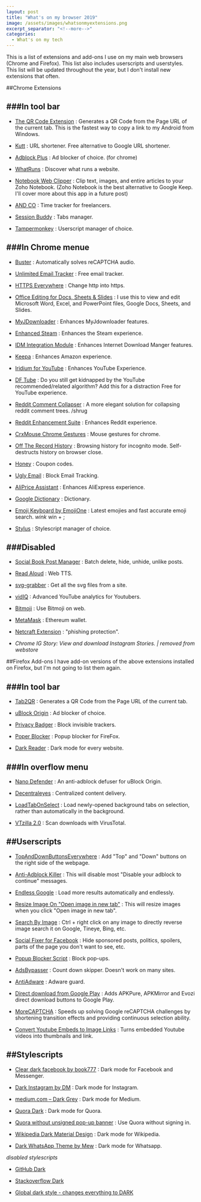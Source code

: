 ```yaml
---
layout: post
title: "What's on my browser 2019"
image: /assets/images/whatsonmyextensions.png
excerpt_separator: "<!--more-->"
categories:
  - What's on my tech
---
```


This is a list of extensions and add-ons I use on my main web browsers (Chrome and Firefox). This list also includes userscripts and userstyles. This list will be updated throughout the year, but I don't install new extensions that often.

<!--more-->

##Chrome Extensions

###In tool bar
------

* [The QR Code Extension](https://chrome.google.com/webstore/detail/the-qr-code-extension/oijdcdmnjjgnnhgljmhkjlablaejfeeb) : Generates a QR Code from the Page URL of the current tab. This is the fastest way to copy a link to my Android from Windows.

* [Kutt](https://chrome.google.com/webstore/detail/kutt/pklakpjfiegjacoppcodencchehlfnpd) : URL shortener. Free alternative to Google URL shortener.

* [Adblock Plus](https://chrome.google.com/webstore/detail/adblock-plus-free-ad-bloc/cfhdojbkjhnklbpkdaibdccddilifddb) : Ad blocker of choice. (for chrome)

* [WhatRuns](https://chrome.google.com/webstore/detail/whatruns/cmkdbmfndkfgebldhnkbfhlneefdaaip) : Discover what runs a website.

* [Notebook Web Clipper](https://chrome.google.com/webstore/detail/notebook-web-clipper/cneaciknhhaahhdediboeafhdlbdoodg) : Clip text, images, and entire articles to your Zoho Notebook. (Zoho Notebook is the best alternative to Google Keep. I'll cover more about this app in a future post)

* [AND CO](https://chrome.google.com/webstore/detail/and-co/cllajfedflpkeplbcojolihhlmmafmbb) : Time tracker for freelancers.

* [Session Buddy](https://chrome.google.com/webstore/detail/session-buddy/edacconmaakjimmfgnblocblbcdcpbko) : Tabs manager.

* [Tampermonkey](https://chrome.google.com/webstore/detail/tampermonkey/dhdgffkkebhmkfjojejmpbldmpobfkfo) : Userscript manager of choice.


###In Chrome menue
------

* [Buster](https://chrome.google.com/webstore/detail/buster-captcha-solver-for/mpbjkejclgfgadiemmefgebjfooflfhl) : Automatically solves reCAPTCHA audio.

* [Unlimited Email Tracker](https://chrome.google.com/webstore/detail/unlimited-email-tracker/gojogohjgpelafgaeejgelmplndppifh) : Free email tracker.

* [HTTPS Everywhere](https://chrome.google.com/webstore/detail/gcbommkclmclpchllfjekcdonpmejbdp) : Change http into https.

* [Office Editing for Docs, Sheets & Slides](https://chrome.google.com/webstore/detail/office-editing-for-docs-s/gbkeegbaiigmenfmjfclcdgdpimamgkj) : I use this to view and edit Microsoft Word, Excel, and PowerPoint files, Google Docs, Sheets, and Slides.

* [MyJDownloader](https://chrome.google.com/webstore/detail/myjdownloader-browser-ext/fbcohnmimjicjdomonkcbcpbpnhggkip) : Enhances MyJdownloader features.

* [Enhanced Steam](https://chrome.google.com/webstore/detail/okadibdjfemgnhjiembecghcbfknbfhg) : Enhances the Steam experience.

* [IDM Integration Module](https://chrome.google.com/webstore/detail/idm-integration-module/ngpampappnmepgilojfohadhhmbhlaek) : Enhances Internet Download Manger features.

* [Keepa](https://chrome.google.com/webstore/detail/neebplgakaahbhdphmkckjjcegoiijjo) : Enhances Amazon experience.

* [Iridium for YouTube](https://chrome.google.com/webstore/detail/iridium-for-youtube/gbjmgndncjkjfcnpfhgidhbgokofegbl) : Enhances YouTube Experience.

* [DF Tube](https://chrome.google.com/webstore/detail/mjdepdfccjgcndkmemponafgioodelna) : Do you still get kidnapped by the YouTube recommended/related algorithm? Add this for a distraction Free for YouTube experience.

* [Reddit Comment Collapser](https://chrome.google.com/webstore/detail/reddit-comment-collapser/njmimaecgocggclbecipdimilidimlpl) : A more elegant solution for collapsing reddit comment trees. /shrug

* [Reddit Enhancement Suite](https://chrome.google.com/webstore/detail/reddit-enhancement-suite/kbmfpngjjgdllneeigpgjifpgocmfgmb) : Enhances Reddit experience.

* [CrxMouse Chrome Gestures](https://chrome.google.com/webstore/detail/crxmouse-chrome-gestures/jlgkpaicikihijadgifklkbpdajbkhjo) : Mouse gestures for chrome.

* [Off The Record History](https://chrome.google.com/webstore/detail/djbaolpiihkcmmfjnjdmomeeheldhhdp) : Browsing history for incognito mode. Self-destructs history on browser close.

* [Honey](https://chrome.google.com/webstore/detail/bmnlcjabgnpnenekpadlanbbkooimhnj) : Coupon codes.

* [Ugly Email](https://chrome.google.com/webstore/detail/ldgiafaliifpknmgofiifianlnbgflgj) : Block Email Tracking.

* [AliPrice Assistant](https://chrome.google.com/webstore/detail/hihlaoogegdjakmdbpbilijdghoggkim) : Enhances AliExpress experience.

* [Google Dictionary](https://chrome.google.com/webstore/detail/google-dictionary-by-goog/mgijmajocgfcbeboacabfgobmjgjcoja) : Dictionary.

* [Emoji Keyboard by EmojiOne](https://chrome.google.com/webstore/detail/emoji-keyboard-by-emojion/ipdjnhgkpapgippgcgkfcbpdpcgifncb) : Latest emojies and fast accurate emoji search. *wink* win + ;

* [Stylus](https://chrome.google.com/webstore/detail/stylus/clngdbkpkpeebahjckkjfobafhncgmne) : Stylescript manager of choice.


###Disabled
------

* [Social Book Post Manager](https://chrome.google.com/webstore/detail/social-book-post-manager/ljfidlkcmdmmibngdfikhffffdmphjae) : Batch delete, hide, unhide, unlike posts.

* [Read Aloud](https://chrome.google.com/webstore/detail/read-aloud-a-text-to-spee/hdhinadidafjejdhmfkjgnolgimiaplp) : Web TTS.

* [svg-grabber](https://chrome.google.com/webstore/detail/svg-grabber-get-all-the-s/ndakggdliegnegeclmfgodmgemdokdmg) : Get all the svg files from a site.

* [vidIQ](https://chrome.google.com/webstore/detail/vidiq-vision-for-youtube/pachckjkecffpdphbpmfolblodfkgbhl) : Advanced YouTube analytics for Youtubers.

* [Bitmoji](https://chrome.google.com/webstore/detail/bitmoji/bfgdeiadkckfbkeigkoncpdieiiefpig) : Use Bitmoji on web.

* [MetaMask](https://chrome.google.com/webstore/detail/metamask/nkbihfbeogaeaoehlefnkodbefgpgknn) : Ethereum wallet.

* [Netcraft Extension](https://chrome.google.com/webstore/detail/netcraft-extension/bmejphbfclcpmpohkggcjeibfilpamia) : "phishing protection".

* *Chrome IG Story: View and download Instagram Stories. | removed from webstore*


##Firefox Add-ons
I have add-on versions of the above extensions installed on Firefox, but I'm not going to list them again.

###In tool bar
------

* [Tab2QR](https://addons.mozilla.org/en-US/firefox/addon/tab2qr/) : Generates a QR Code from the Page URL of the current tab.

* [uBlock Origin](https://addons.mozilla.org/en-US/firefox/addon/ublock-origin/) :  Ad blocker of choice.

* [Privacy Badger](https://addons.mozilla.org/en-US/firefox/addon/privacy-badger17/) : Block invisible trackers.

* [Poper Blocker](https://addons.mozilla.org/en-US/firefox/addon/poper-blocker-pop-up-blocker/) : Popup blocker for FireFox.

* [Dark Reader](https://addons.mozilla.org/en-US/firefox/addon/darkreader/) : Dark mode for every website.


###In overflow menu
------

* [Nano Defender](https://addons.mozilla.org/en-US/firefox/addon/nano-defender-firefox/) : An anti-adblock defuser for uBlock Origin.

* [Decentraleyes](https://addons.mozilla.org/en-US/firefox/addon/decentraleyes/) : Centralized content delivery.

* [LoadTabOnSelect](https://addons.mozilla.org/en-US/firefox/addon/loadtabonselect/) : Load newly-opened background tabs on selection, rather than automatically in the background.

* [VTzilla 2.0](https://addons.mozilla.org/en-US/firefox/addon/vtzilla/) : Scan downloads with VirusTotal.


##Userscripts
------

* [TopAndDownButtonsEverywhere](https://openuserjs.org/scripts/MAX30/TopAndDownButtonsEverywhere) : Add "Top" and "Down" buttons on the right side of the webpage.
  
* [Anti-Adblock Killer](https://openuserjs.org/scripts/reek/Anti-Adblock_Killer_Reek) : This will disable most "Disable your adblock to continue" messages.

* [Endless Google](https://openuserjs.org/scripts/tumpio/Endless_Google) : Load more results automatically and endlessly.

* [Resize Image On "Open image in new tab"](https://greasyfork.org/en/scripts/2312-resize-image-on-open-image-in-new-tab) : This will resize images when you click "Open image in new tab".

* [Search By Image](https://greasyfork.org/en/scripts/2998-search-by-image) : Ctrl + right click on any image to directly reverse image search it on Google, Tineye, Bing, etc.

* [Social Fixer for Facebook](https://socialfixer.com/index.html) :  Hide sponsored posts, politics, spoilers, parts of the page you don't want to see, etc.

* [Popup Blocker Script](https://greasyfork.org/en/scripts/37654-popup-blocker-script) : Block pop-ups.

* [AdsBypasser](https://adsbypasser.github.io/) : Count down skipper. Doesn't work on many sites.

* [AntiAdware](https://greasyfork.org/en/scripts/4294-antiadware) : Adware guard.

* [Direct download from Google Play](https://greasyfork.org/en/scripts/33005-direct-download-from-google-play) : Adds APKPure, APKMirror and Evozi direct download buttons to Google Play.

* [MoreCAPTCHA](https://greasyfork.org/en/scripts/31088-morecaptcha) : Speeds up solving Google reCAPTCHA challenges by shortening transition effects and providing continuous selection ability.

* [Convert Youtube Embeds to Image Links](https://openuserjs.org/scripts/elundmark/Convert_Youtube_Embeds_to_Image_Links) :  Turns embedded Youtube videos into thumbnails and link.


##Stylescripts
------

* [Clear dark facebook by book777](https://userstyles.org/styles/136318/) : Dark mode for Facebook and Messenger.

* [Dark Instagram by DM](https://userstyles.org/styles/152606/) : Dark mode for Instagram.

* [medium.com – Dark Grey](http://userstyles.org/styles/137280) : Dark mode for Medium.

* [Quora Dark](http://userstyles.org/styles/104706) : Dark mode for Quora.

* [Quora without unsigned pop-up banner](http://userstyles.org/styles/163176) : Use Quora without signing in.

* [Wikipedia Dark Material Design](http://userstyles.org/styles/122072) : Dark mode for Wikipedia.

* [Dark WhatsApp Theme by Mew](http://userstyles.org/styles/142096) : Dark mode for Whatsapp.

*disabled stylescripts*

* [GitHub Dark](http://userstyles.org/styles/37035)

* [Stackoverf­low Dark](http://userstyles.org/styles/35345)

* [Global dark style - changes everything to DARK](http://userstyles.org/styles/31267)